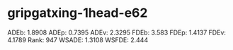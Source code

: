 # gripgatxing-1head-e62

ADEb: 1.8908
ADEp: 0.7395
ADEv: 2.3295
FDEb: 3.583
FDEp: 1.4137
FDEv: 4.1789
Rank: 947
WSADE: 1.3108
WSFDE: 2.444